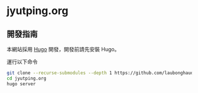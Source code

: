 # jyutping.org

## 開發指南

本網站採用 [Hugo](https://gohugo.io/) 開發，開發前請先安裝 Hugo。

運行以下命令

```bash
git clone --recurse-submodules --depth 1 https://github.com/laubonghaudoi/jyutping.org
cd jyutping.org
hugo server
```
